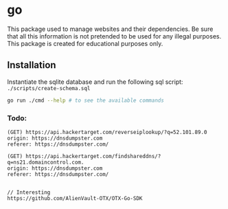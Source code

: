 # go

This package used to manage websites and their dependencies. Be sure that all this information is not 
pretended to be used for any illegal purposes. This package is created for educational purposes only.

## Installation

Instantiate the sqlite database and run the following sql script:
`./scripts/create-schema.sql`

```bash
go run ./cmd --help # to see the available commands
```


### Todo:
```
(GET) https://api.hackertarget.com/reverseiplookup/?q=52.101.89.0
origin: https://dnsdumpster.com
referer: https://dnsdumpster.com/

(GET) https://api.hackertarget.com/findshareddns/?q=ns21.domaincontrol.com.
origin: https://dnsdumpster.com
referer: https://dnsdumpster.com/


// Interesting
https://github.com/AlienVault-OTX/OTX-Go-SDK
```

